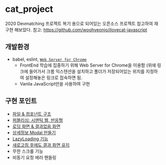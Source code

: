 # cat_project

2020 Devmatching 프로젝트 복기 용으로 되어있는 오픈소스 프로젝트 참고하여 재구현 해보았다.
참고: https://github.com/woohyeonjo/ilovecat-javascript

## 개발환경

- babel, eslint, [`Web Server for Chrome`](https://chrome.google.com/webstore/detail/web-server-for-chrome/ofhbbkphhbklhfoeikjpcbhemlocgigb)
  - FrontEnd 학습에 집중하기 위해 Web Server for Chrome을 이용함 (위에 링크에 들어가서 크롬 익스텐션을 설치하고 폴더가 저장되어있는 위치를 지정하여 설정해놓은 링크로 접속하면 됨.
  - Vanila JavaScript만을 사용하여 구현

## 구현 포인트

- [파일 & 컴포넌트 구조](https://www.notion.so/c6586bac0e7f4f4a967000b75a9257a2)
- [퍼블리싱: 시맨틱 웹, 반응형](https://www.notion.so/168c68dda14a47c9a5bb92e4f60eb3aa)
- [로딩 화면 & 결과없음 화면](https://www.notion.so/Event-Loop-Class-72ba13d5b02a42d6b62cf686eae01500)
- [상세정보 Modal 만들기](https://www.notion.so/Modal-03b8d2b800264a1890e5cd41ee5de2d1)
- [LazyLoading 기능](https://www.notion.so/LazyLoading-a2947a87cdf447b48d280c0d5b6ec6b6)
- [새로고침 후에도 결과 화면 유지](https://www.notion.so/1a3d573e400a4da092592e8da99530bd)
- 무한 스크롤 기능
- 비동기 요청 에러 핸들링
